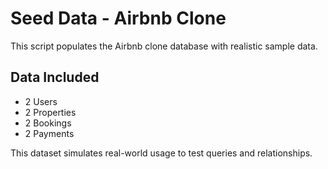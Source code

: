 # Seed Data - Airbnb Clone

This script populates the Airbnb clone database with realistic sample data.

## Data Included
- 2 Users
- 2 Properties
- 2 Bookings
- 2 Payments

This dataset simulates real-world usage to test queries and relationships.
